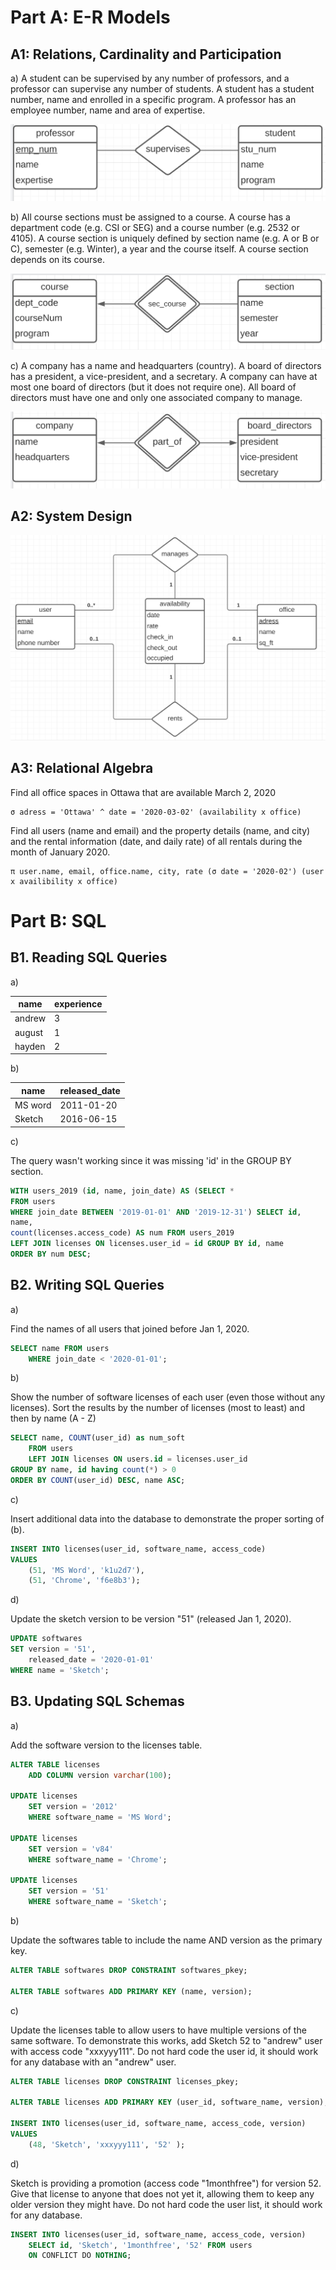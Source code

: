 # Part A: E-R Models

## A1: Relations, Cardinality and Participation
a) A student can be supervised by any number of professors, and a professor can supervise any number of students. A student has a student number, name and enrolled in a specific program. A professor has an employee number, name and area of expertise.

![imageA](images/A1a.png)

b) All course sections must be assigned to a course. A course has a department code (e.g. CSI or SEG) and a course number (e.g. 2532 or 4105). A course section is uniquely defined by section name (e.g. A or B or C), semester (e.g. Winter), a year and the course itself. A course section depends on its course.

![imageB](images/A1b.png)


c) A company has a name and headquarters (country). A board of directors has a president, a vice-president, and a secretary. A company can have at most one board of directors (but it does not require one). All board of directors must have one and only one associated company to manage.

![images](images/A1c.png)

## A2: System Design

![imagse](images/A2.png)


## A3: Relational Algebra
Find all office spaces in Ottawa that are available March 2, 2020

```
σ adress = 'Ottawa' ^ date = '2020-03-02' (availability x office)
```

Find all users (name and email) and the property details (name, and city) and the rental information (date, and daily rate) of all rentals during the month of January 2020.

```
π user.name, email, office.name, city, rate (σ date = '2020-02') (user x availibility x office)

```


# Part B: SQL

## B1. Reading SQL Queries

 a)
 
 | name | experience|
 | --- | --- |
 | andrew | 3 |
 | august | 1 |
 | hayden | 2 |

 
b)

| name | released_date |
| --- | --- |
| MS word | 2011-01-20 |
| Sketch  | 2016-06-15 |


c)

The query wasn't working since it was missing 'id' in the GROUP BY section.

```sql
WITH users_2019 (id, name, join_date) AS (SELECT *
FROM users
WHERE join_date BETWEEN '2019-01-01' AND '2019-12-31') SELECT id,
name,
count(licenses.access_code) AS num FROM users_2019
LEFT JOIN licenses ON licenses.user_id = id GROUP BY id, name
ORDER BY num DESC;
```

## B2. Writing SQL Queries
a)

 Find the names of all users that joined before Jan 1, 2020.

```sql
SELECT name FROM users
	WHERE join_date < '2020-01-01';
```

b)

Show the number of software licenses of each user (even those without any licenses). Sort the results by the number of licenses (most to least) and then by name (A - Z)

```sql
SELECT name, COUNT(user_id) as num_soft
	FROM users
	LEFT JOIN licenses ON users.id = licenses.user_id
GROUP BY name, id having count(*) > 0
ORDER BY COUNT(user_id) DESC, name ASC;
```

c)

Insert additional data into the database to demonstrate the proper sorting of (b).

```sql
INSERT INTO licenses(user_id, software_name, access_code)
VALUES 
	(51, 'MS Word', 'k1u2d7'),
	(51, 'Chrome', 'f6e8b3');
```

d)

Update the sketch version to be version "51" (released Jan 1, 2020).

```sql
UPDATE softwares 
SET version = '51',
	released_date = '2020-01-01'
WHERE name = 'Sketch';
```


## B3. Updating SQL Schemas

a)

Add the software version to the licenses table.

```sql
ALTER TABLE licenses
	ADD COLUMN version varchar(100);
	
UPDATE licenses
	SET version = '2012'
	WHERE software_name = 'MS Word';
	
UPDATE licenses
	SET version = 'v84'
	WHERE software_name = 'Chrome';
	
UPDATE licenses
	SET version = '51'
	WHERE software_name = 'Sketch';

```

b)

Update the softwares table to include the name AND version as the primary key.

```sql
ALTER TABLE softwares DROP CONSTRAINT softwares_pkey;

ALTER TABLE softwares ADD PRIMARY KEY (name, version);
```

c)

Update the licenses table to allow users to have multiple versions of the same software. To demonstrate this works, add Sketch 52 to "andrew" user with access code "xxxyyy111". Do not hard code the user id, it should work for any database with an "andrew" user.

```sql
ALTER TABLE licenses DROP CONSTRAINT licenses_pkey;

ALTER TABLE licenses ADD PRIMARY KEY (user_id, software_name, version);

INSERT INTO licenses(user_id, software_name, access_code, version)
VALUES
	(48, 'Sketch', 'xxxyyy111', '52' );
```

d) 

Sketch is providing a promotion (access code "1monthfree") for version 52. Give that license to anyone that does not yet it, allowing them to keep any older version they might have. Do not hard code the user list, it should work for any database.

```sql
INSERT INTO licenses(user_id, software_name, access_code, version)
	SELECT id, 'Sketch', '1monthfree', '52' FROM users 
	ON CONFLICT DO NOTHING;
```
